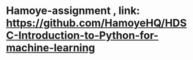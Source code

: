 # Hamoye-assignment , link: https://github.com/HamoyeHQ/HDSC-Introduction-to-Python-for-machine-learning 
